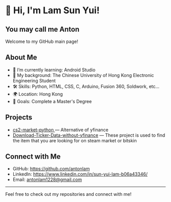 # 👋 Hi, I'm Lam Sun Yui!
## You may call me Anton

Welcome to my GitHub main page!

## About Me
- 🌱 I’m currently learning: Android Studio
- 💼 My background: The Chinese University of Hong Kong Electronic Engineering Student
- 🛠️ Skills: Python, HTML, CSS, C, Arduino, Fusion 360, Soldwork, etc...
- 🌍 Location: Hong Kong
- 🎯 Goals: Complete a Master's Degree

## Projects
- [cs2-market-python
](https://github.com/antonlam/cs2-market-python) — Alternative of yfinance
- [Download-Ticker-Data-without-yfinance](https://github.com/antonlam/Download-Ticker-Data-without-yfinance) — These project is used to find the item that you are looking for on steam market or bitskin

## Connect with Me
- GitHub: https://github.com/antonlam
- LinkedIn: https://www.linkedin.com/in/sun-yui-lam-b06a43346/
- Email: antonlam1228@gmail.com

---
Feel free to check out my repositories and connect with me!
